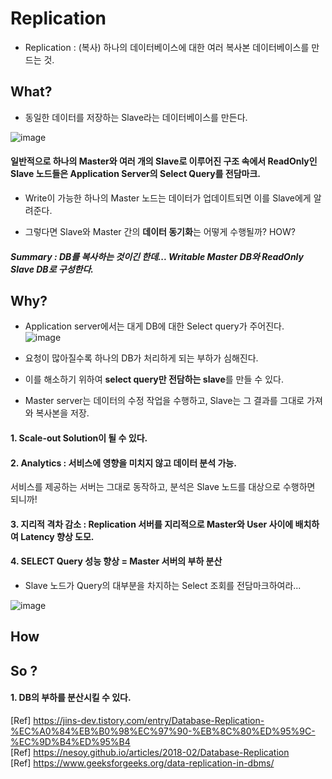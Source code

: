 


# Replication  
  * Replication : (복사) 하나의 데이터베이스에 대한 여러 복사본 데이터베이스를 만드는 것.  
  

## What?  
  * 동일한 데이터를 저장하는 Slave라는 데이터베이스를 만든다.  
  
![image](https://user-images.githubusercontent.com/62331555/78117013-178bfa80-7440-11ea-9ff6-659604065137.png)   

#### 일반적으로 하나의 Master와 여러 개의 Slave로 이루어진 구조 속에서 ReadOnly인 Slave 노드들은 Application Server의 Select Query를 전담마크.  
  * Write이 가능한 하나의 Master 노드는 데이터가 업데이트되면 이를 Slave에게 알려준다.  
  
  * 그렇다면 Slave와 Master 간의 **데이터 동기화**는 어떻게 수행될까? HOW?  
  
  
  
##### Summary : DB를 복사하는 것이긴 한데... Writable Master DB와 ReadOnly Slave DB로 구성한다.  


## Why?  

  * Application server에서는 대게 DB에 대한 Select query가 주어진다.  
![image](https://user-images.githubusercontent.com/62331555/78117062-24a8e980-7440-11ea-8715-94ea3608d94e.png)  

  * 요청이 많아질수록 하나의 DB가 처리하게 되는 부하가 심해진다.  
  * 이를 해소하기 위하여 **select query만 전담하는 slave**를 만들 수 있다.  
  
  * Master server는 데이터의 수정 작업을 수행하고, Slave는 그 결과를 그대로 가져와 복사본을 저장.  
  
  
#### 1. Scale-out Solution이 될 수 있다.  
#### 2. Analytics : 서비스에 영향을 미치지 않고 데이터 분석 가능.  
  서비스를 제공하는 서버는 그대로 동작하고, 분석은 Slave 노드를 대상으로 수행하면 되니까!  
  
#### 3. 지리적 격차 감소 : Replication 서버를 지리적으로 Master와 User 사이에 배치하여 Latency 향상 도모.  

#### 4. SELECT Query 성능 향상 = Master 서버의 부하 분산  

 * Slave 노드가 Query의 대부분을 차지하는 Select 조회를 전담마크하여라...  
 
![image](https://user-images.githubusercontent.com/62331555/78118518-165bcd00-7442-11ea-912c-3d7875239a4c.png)  



## How  



## So ?  

#### 1. DB의 부하를 분산시킬 수 있다.  




[Ref] https://jins-dev.tistory.com/entry/Database-Replication-%EC%A0%84%EB%B0%98%EC%97%90-%EB%8C%80%ED%95%9C-%EC%9D%B4%ED%95%B4  
[Ref] https://nesoy.github.io/articles/2018-02/Database-Replication  
[Ref] https://www.geeksforgeeks.org/data-replication-in-dbms/  







